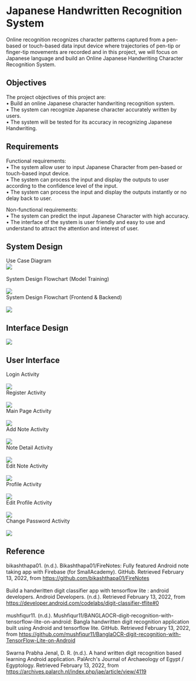 # Japanese Handwritten Recognition System
Online recognition recognizes character patterns captured from a pen-based or touch-based data input device where trajectories of pen-tip or finger-tip movements are recorded and in this project, we will focus on Japanese language and build an Online Japanese Handwriting Character Recognition System.<br>

## Objectives
The project objectives of this project are:<br>
•	Build an online Japanese character handwriting recognition system.<br>
•	The system can recognize Japanese character accurately written by users.<br>
•	The system will be tested for its accuracy in recognizing Japanese Handwriting.<br>

## Requirements
Functional requirements:<br>
•	The system allow user to input Japanese Character from pen-based or touch-based input device.<br>
•	The system can process the input and display the outputs to user according to the confidence level of the input.<br>
•	The system can process the input and display the outputs instantly or no delay back to user.<br>

Non-functional requirements:<br>
•	The system can predict the input Japanese Character with high accuracy.<br> 
•	The interface of the system is user friendly and easy to use and understand to attract the attention and interest of user.<br> 

## System Design 
Use Case Diagram<br>
<img src="Images/Use Case.png"/> <br> <br>
System Design Flowchart (Model Training)<br> <br>
<img src="Images/System Design.png"/> <br>
System Design Flowchart (Frontend & Backend)<br> <br>
<img src="Images/Frontend & Backend.png"/><br> 

## Interface Design
<img src="Images/Interface Design.png"/> <br>

## User Interface
Login Activity<br> <br>
<img src="Images/Login.png"/> <br>
Register Activity<br> <br>
<img src="Images/Register.png"/><br>
Main Page Activity<br> <br>
<img src="Images/Main Page.png"/> <br>
Add Note Activity<br><br>
<img src="Images/Add Note.png"/> <br>
Note Detail Activity<br> <br>
<img src="Images/Note Detail.png"/> <br>
Edit Note Activity<br> <br>
<img src="Images/Edit Note.png"/> <br>
Profile Activity<br> <br>
<img src="Images/Profile.png"/> <br>
Edit Profile Activity<br> <br>
<img src="Images/Edit Profile.png"/> <br>
Change Password Activity<br> <br>
<img src="Images/Change Password.png"/><br>

## Reference
bikashthapa01. (n.d.). Bikashthapa01/FireNotes: Fully featured Android note taking app with Firebase (for SmallAcademy). GitHub. Retrieved February 13, 2022, from https://github.com/bikashthapa01/FireNotes <br><br>
Build a handwritten digit classifier app with tensorflow lite  :   android developers. Android Developers. (n.d.). Retrieved February 13, 2022, from https://developer.android.com/codelabs/digit-classifier-tflite#0 <br><br>
mushfiqur11. (n.d.). Mushfiqur11/BANGLAOCR-digit-recognition-with-tensorflow-lite-on-android: Bangla handwritten digit recognition application built using Android and tensorflow lite. GitHub. Retrieved February 13, 2022, from https://github.com/mushfiqur11/BanglaOCR-digit-recognition-with-TensorFlow-Lite-on-Android <br><br>
Swarna Prabha Jenal, D. R. (n.d.). A hand written digit recognition based learning Android application. PalArch's Journal of Archaeology of Egypt / Egyptology. Retrieved February 13, 2022, from https://archives.palarch.nl/index.php/jae/article/view/4119 



